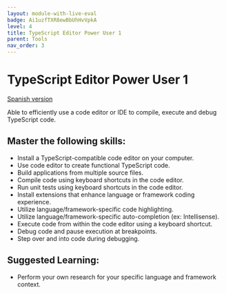 ```yaml
---
layout: module-with-live-eval
badge: Ai1uzfTXR8ewBbUhHvVpkA
level: 4
title: TypeScript Editor Power User 1
parent: Tools
nav_order: 3
---
```

# TypeScript Editor Power User 1

[Spanish version](typescript-editor-es.md)

Able to efficiently use a code editor or IDE to compile, execute and debug TypeScript code.

## Master the following skills:

- Install a TypeScript-compatible code editor on your computer.
- Use code editor to create functional TypeScript code.
- Build applications from multiple source files.
- Compile code using keyboard shortcuts in the code editor.
- Run unit tests using keyboard shortcuts in the code editor.
- Install extensions that enhance language or framework coding experience.
- Utilize language/framework-specific code highlighting.
- Utilize language/framework-specific auto-completion (ex: Intellisense).
- Execute code from within the code editor using a keyboard shortcut.
- Debug code and pause execution at breakpoints.
- Step over and into code during debugging.

## Suggested Learning:

- Perform your own research for your specific language and framework context.

